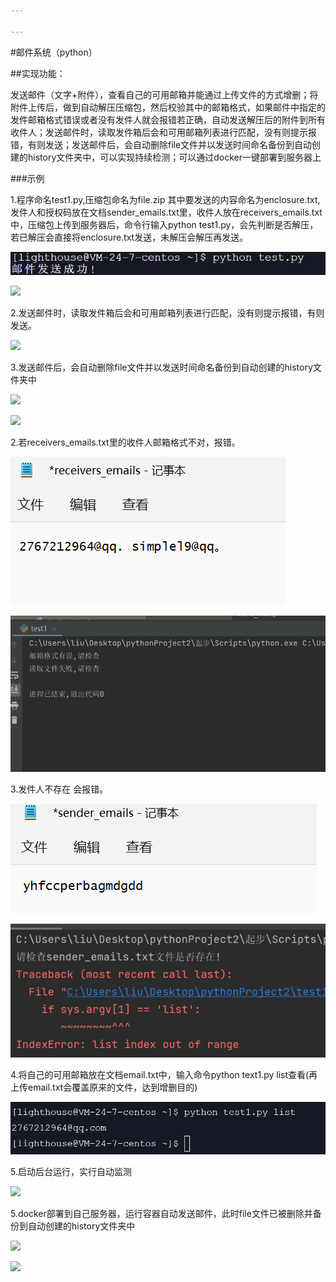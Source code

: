 ```yaml
---

---
```


#邮件系统（python）

##实现功能：

发送邮件（文字+附件），查看自己的可用邮箱并能通过上传文件的方式增删；将附件上传后，做到自动解压压缩包，然后校验其中的邮箱格式，如果邮件中指定的发件邮箱格式错误或者没有发件人就会报错若正确，自动发送解压后的附件到所有收件人；发送邮件时，读取发件箱后会和可用邮箱列表进行匹配，没有则提示报错，有则发送；发送邮件后，会自动删除file文件并以发送时间命名备份到自动创建的history文件夹中，可以实现持续检测；可以通过docker一键部署到服务器上

###示例

1.程序命名test1.py,压缩包命名为file.zip 其中要发送的内容命名为enclosure.txt,发件人和授权码放在文档sender_emails.txt里，收件人放在receivers_emails.txt中，压缩包上传到服务器后，命令行输入python test1.py，会先判断是否解压，若已解压会直接将enclosure.txt发送，未解压会解压再发送。

![img](https://raw.githubusercontent.com/lanziking01/555/main/img/image-20230131024307648.png)

![](https://raw.githubusercontent.com/lanziking01/tuchuang/main/img/d3f032b0cfdb5fc1be14e42249b8f56.jpg)

2.发送邮件时，读取发件箱后会和可用邮箱列表进行匹配，没有则提示报错，有则发送。

![](https://raw.githubusercontent.com/lanziking01/tuchuang/main/img/09cbce40eea2e61b9a5eae2e14a5c14.png)

3.发送邮件后，会自动删除file文件并以发送时间命名备份到自动创建的history文件夹中

![](https://raw.githubusercontent.com/lanziking01/tuchuang/main/img/89268a860ccc0143a4edf7394bce962.png)

![](https://raw.githubusercontent.com/lanziking01/tuchuang/main/img/b52d64ff8b6d2125ef02544bb704419.png)

2.若receivers_emails.txt里的收件人邮箱格式不对，报错。

![](https://raw.githubusercontent.com/lanziking01/555/main/img/34d892a9bd5f87e73e8553d475b9693.png)



![](https://raw.githubusercontent.com/lanziking01/555/main/img/8ad0102b3807c00bc53164e4a4596cb.png)

3.发件人不存在 会报错。

![](https://raw.githubusercontent.com/lanziking01/555/main/img/38c71e15544b1bbeac5d2ad98a62f08.png)

![](https://raw.githubusercontent.com/lanziking01/555/main/img/189a561795431c5fcad8b9934bc04b3.png)

4.将自己的可用邮箱放在文档email.txt中，输入命令python text1.py list查看(再上传email.txt会覆盖原来的文件，达到增删目的)

![](https://raw.githubusercontent.com/lanziking01/555/main/img/3f8db5bdeb51f9a270539c0fb411336.png)

5.启动后台运行，实行自动监测

![](https://raw.githubusercontent.com/lanziking01/tuchuang/main/img/fe113d2001ca142ee6a1a8680473680.png)

5.docker部署到自己服务器，运行容器自动发送邮件，此时file文件已被删除并备份到自动创建的history文件夹中

![](https://raw.githubusercontent.com/lanziking01/tuchuang/main/img/2bb59ba5c1c754fc6bc70989bea3084.png)

![](https://raw.githubusercontent.com/lanziking01/tuchuang/main/img/d1ed194787beab2e3efdc1950fcbbba.png)

